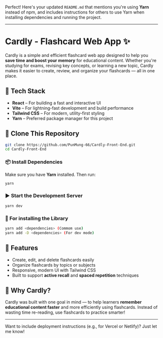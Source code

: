 Perfect! Here's your updated `README.md` that mentions you're using **Yarn** instead of npm, and includes instructions for others to use Yarn when installing dependencies and running the project.

---

# Cardly - Flashcard Web App ✨

Cardly is a simple and efficient flashcard web app designed to help you **save time and boost your memory** for educational content. Whether you're studying for exams, revising key concepts, or learning a new topic, Cardly makes it easier to create, review, and organize your flashcards — all in one place.

## 🚀 Tech Stack

- **React** – For building a fast and interactive UI  
- **Vite** – For lightning-fast development and build performance  
- **Tailwind CSS** – For modern, utility-first styling  
- **Yarn** – Preferred package manager for this project  

## 🔗 Clone This Repository

```bash
git clone https://github.com/PunMung-66/Cardly-Front-End.git
cd Cardly-Front-End
```

### 📦 Install Dependencies

Make sure you have **Yarn** installed. Then run:

```bash
yarn
```

### ▶️ Start the Development Server

```bash
yarn dev
```

### 💾 For installing the Library

```bash
yarn add <dependencies> (Commom use)
yarn add -D <dependencies> (For dev mode)
```

## 🎯 Features

- Create, edit, and delete flashcards easily  
- Organize flashcards by topics or subjects  
- Responsive, modern UI with Tailwind CSS  
- Built to support **active recall** and **spaced repetition** techniques  

## 📌 Why Cardly?

Cardly was built with one goal in mind — to help learners **remember educational content faster** and more efficiently using flashcards. Instead of wasting time re-reading, use flashcards to practice smarter!

---

Want to include deployment instructions (e.g., for Vercel or Netlify)? Just let me know!

